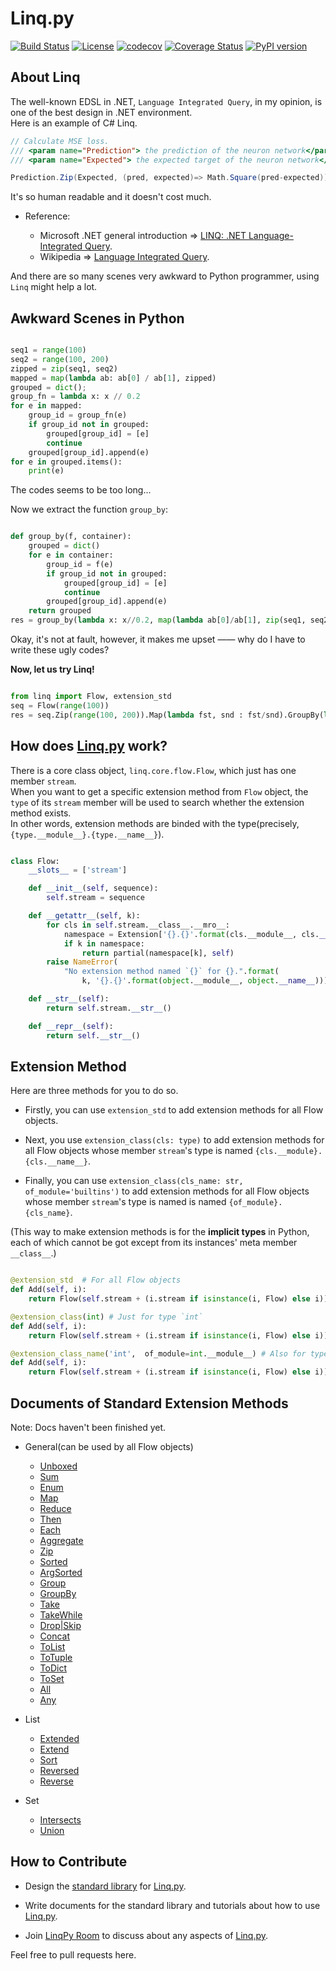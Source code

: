 # Linq.py 

[![Build Status](https://travis-ci.org/Xython/Linq.py.svg?branch=master)](https://travis-ci.org/Xython/Linq.py)
[![License](https://img.shields.io/badge/license-MIT-yellow.svg)](https://github.com/Xython/Linq.py/blob/master/LICENSE)
[![codecov](https://codecov.io/gh/Xython/Linq.py/branch/master/graph/badge.svg)](https://codecov.io/gh/Xython/Linq.py)
[![Coverage Status](https://coveralls.io/repos/github/Xython/Linq.py/badge.svg?branch=master)](https://coveralls.io/github/Xython/Linq.py?branch=master)
[![PyPI version](https://img.shields.io/pypi/v/Linq.py.svg)](https://pypi.python.org/pypi/Linq.py)

## About Linq

The well-known EDSL in .NET, `Language Integrated Query`, in my opinion, is one of the best design in .NET environment.  
Here is an example of C# Linq.  

```C#
// Calculate MSE loss.
/// <param name="Prediction"> the prediction of the neuron network</param>
/// <param name="Expected"> the expected target of the neuron network</param>

Prediction.Zip(Expected, (pred, expected)=> Math.Square(pred-expected)).Average()
```

It's so human readable and it doesn't cost much.  

- Reference:

    - Microsoft .NET general introduction => [LINQ: .NET Language-Integrated Query](https://msdn.microsoft.com/en-us/library/bb308959.aspx).
    - Wikipedia => [Language Integrated Query](https://en.wikipedia.org/wiki/Language_Integrated_Query).

And there are so many scenes very awkward to Python programmer, using `Linq` might help a lot.  

## Awkward Scenes in Python

```python

seq1 = range(100)
seq2 = range(100, 200)
zipped = zip(seq1, seq2)
mapped = map(lambda ab: ab[0] / ab[1], zipped)
grouped = dict();
group_fn = lambda x: x // 0.2
for e in mapped:
    group_id = group_fn(e)
    if group_id not in grouped:
        grouped[group_id] = [e]
        continue
    grouped[group_id].append(e)
for e in grouped.items():
    print(e)
```

The codes seems to be too long...  

Now we extract the function `group_by`:  

```python

def group_by(f, container):
    grouped = dict()
    for e in container:
        group_id = f(e)
        if group_id not in grouped:
            grouped[group_id] = [e]
            continue
        grouped[group_id].append(e)
    return grouped
res = group_by(lambda x: x//0.2, map(lambda ab[0]/ab[1], zip(seq1, seq2)))
```

Okay, it's not at fault, however, it makes me upset —— why do I have to write these ugly codes?  

**Now, let us try Linq!**

```Python

from linq import Flow, extension_std
seq = Flow(range(100))
res = seq.Zip(range(100, 200)).Map(lambda fst, snd : fst/snd).GroupBy(lambda num: num//0.2).Unboxed()
```


## How does [Linq.py](https://github.com/Xython/Linq.py) work?

There is a core class object, `linq.core.flow.Flow`, which just has one member `stream`.  
When you want to get a specific extension method from `Flow` object,
the `type` of its `stream` member will be used to search whether the extension method exists.  
In other words, extension methods are binded with the type(precisely, `{type.__module__}.{type.__name__}`).

```python

class Flow:
    __slots__ = ['stream']

    def __init__(self, sequence):
        self.stream = sequence

    def __getattr__(self, k):
        for cls in self.stream.__class__.__mro__:
            namespace = Extension['{}.{}'.format(cls.__module__, cls.__name__)]
            if k in namespace:
                return partial(namespace[k], self)
        raise NameError(
            "No extension method named `{}` for {}.".format(
                k, '{}.{}'.format(object.__module__, object.__name__)))

    def __str__(self):
        return self.stream.__str__()

    def __repr__(self):
        return self.__str__()
```

## Extension Method

Here are three methods for you to do so.  

- Firstly, you can use `extension_std` to add extension methods for all Flow objects.  

- Next, you use `extension_class(cls: type)` to add extension methods for all Flow objects whose member `stream`'s type is named `{cls.__module}.{cls.__name__}`.  

- Finally, you can use `extension_class(cls_name: str,  of_module='builtins')` to add extension methods for all Flow objects whose member `stream`'s type is named is named `{of_module}.{cls_name}`.  

(This way to make extension methods is for the **implicit types** in Python, each of which cannot be got except from its instances' meta member `__class__`.)

```python

@extension_std  # For all Flow objects
def Add(self, i):
    return Flow(self.stream + (i.stream if isinstance(i, Flow) else i)))

@extension_class(int) # Just for type `int`
def Add(self, i):
    return Flow(self.stream + (i.stream if isinstance(i, Flow) else i)))

@extension_class_name('int',  of_module=int.__module__) # Also for type `int`.
def Add(self, i):
    return Flow(self.stream + (i.stream if isinstance(i, Flow) else i)))
```

## Documents of Standard Extension Methods 

Note: Docs haven't been finished yet.

- General(can be used by all Flow objects)

    - [Unboxed](https://github.com/Xython/Linq.py/blob/master/docs/general.md#unboxed)
    - [Sum](https://github.com/Xython/Linq.py/blob/master/docs/general.md#sum)
    - [Enum](https://github.com/Xython/Linq.py/blob/master/docs/general.md#enum)
    - [Map](https://github.com/Xython/Linq.py/blob/master/docs/general.md#map)
    - [Reduce](https://github.com/Xython/Linq.py/blob/master/docs/general.md#reduce)
    - [Then](https://github.com/Xython/Linq.py/blob/master/docs/general.md#then)
    - [Each](https://github.com/Xython/Linq.py/blob/master/docs/general.md#each)
    - [Aggregate](https://github.com/Xython/Linq.py/blob/master/docs/general.md#aggregate)
    - [Zip](https://github.com/Xython/Linq.py/blob/master/docs/general.md#zip)
    - [Sorted](https://github.com/Xython/Linq.py/blob/master/docs/general.md#sorted)
    - [ArgSorted](https://github.com/Xython/Linq.py/blob/master/docs/general.md#argsorted)
    - [Group](https://github.com/Xython/Linq.py/blob/master/docs/general.md#group)
    - [GroupBy](https://github.com/Xython/Linq.py/blob/master/docs/general.md#groupby)
    - [Take](https://github.com/Xython/Linq.py/blob/master/docs/general.md#take)
    - [TakeWhile](https://github.com/Xython/Linq.py/blob/master/docs/general.md#takewhile)
    - [Drop|Skip](https://github.com/Xython/Linq.py/blob/master/docs/general.md#drop|skip)
    - [Concat](https://github.com/Xython/Linq.py/blob/master/docs/general.md#concat)
    - [ToList](https://github.com/Xython/Linq.py/blob/master/docs/general.md#tolist)
    - [ToTuple](https://github.com/Xython/Linq.py/blob/master/docs/general.md#totuple)
    - [ToDict](https://github.com/Xython/Linq.py/blob/master/docs/general.md#todict)
    - [ToSet](https://github.com/Xython/Linq.py/blob/master/docs/general.md#toset)
    - [All](https://github.com/Xython/Linq.py/blob/master/docs/general.md#all)
    - [Any](https://github.com/Xython/Linq.py/blob/master/docs/general.md#any)

- List

    - [Extended](https://github.com/Xython/Linq.py/blob/master/docs/list.md#extended)
    - [Extend](https://github.com/Xython/Linq.py/blob/master/docs/list.md#extend)
    - [Sort](https://github.com/Xython/Linq.py/blob/master/docs/list.md#sort)
    - [Reversed](https://github.com/Xython/Linq.py/blob/master/docs/list.md#reversed)
    - [Reverse](https://github.com/Xython/Linq.py/blob/master/docs/list.md#reverse)
    
- Set

    - [Intersects](https://github.com/Xython/Linq.py/blob/master/docs/set.md#intersects)
    - [Union](https://github.com/Xython/Linq.py/blob/master/docs/set.md#union)

## How to Contribute 

- Design the [standard library](https://github.com/Xython/Linq.py/tree/master/linq/standard) for [Linq.py](https://github.com/Xython/Linq.py).

- Write documents for the standard library and tutorials about how to use [Linq.py](https://github.com/Xython/Linq.py).  

- Join [LinqPy Room](https://gitter.im/LinqPy/Lobby) to discuss about any aspects of [Linq.py](https://github.com/Xython/Linq.py).

Feel free to pull requests here.
